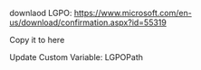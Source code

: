 downlaod LGPO: https://www.microsoft.com/en-us/download/confirmation.aspx?id=55319

Copy it to here


Update Custom Variable: LGPOPath
